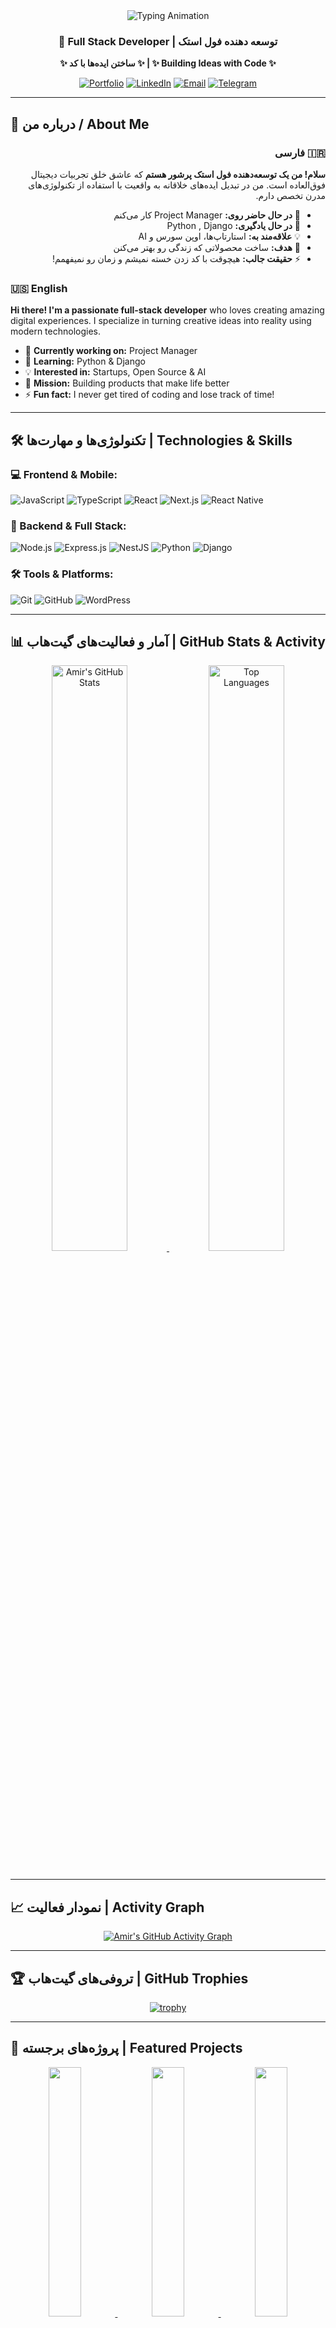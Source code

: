 <div align="center">
  
<!-- بنر سفارشی -->
<img src="https://readme-typing-svg.herokuapp.com?font=Fira+Code&weight=600&size=30&duration=4000&pause=1000&color=00FF00&center=true&vCenter=true&width=600&height=80&lines=Hello%2C+I'm+Amir+Hosein+Mohammadi!;Full+Stack+Developer;Building+Ideas+with+Code" alt="Typing Animation" />

### 💫 Full Stack Developer | توسعه دهنده فول استک
**✨ ساختن ایده‌ها با کد ✨ | ✨ Building Ideas with Code ✨**

[![Portfolio](https://img.shields.io/badge/🌐_Portfolio-00CC99?style=for-the-badge&logo=google-chrome&logoColor=white)](https://amirhmohammadi1.github.io/my-resume/)
[![LinkedIn](https://img.shields.io/badge/💼_LinkedIn-0A66C2?style=for-the-badge&logo=linkedin&logoColor=white)](https://linkedin.com/in/AmirHMohammadi/)
[![Email](https://img.shields.io/badge/📧_Email-D14836?style=for-the-badge&logo=gmail&logoColor=white)](mailto:a.h.mohammadi5@gmail.com)
[![Telegram](https://img.shields.io/badge/Telegram-26A5E4?style=for-the-badge&logo=telegram&logoColor=white)](https://t.me/mr_amir_developer)

</div>

---

## 🎯 درباره من / About Me

<div dir="rtl" align="right">

### 🇮🇷 فارسی
**سلام! من یک توسعه‌دهنده فول استک پرشور هستم** که عاشق خلق تجربیات دیجیتال فوق‌العاده است. من در تبدیل ایده‌های خلاقانه به واقعیت با استفاده از تکنولوژی‌های مدرن تخصص دارم.

- 🔭 **در حال حاضر روی:** Project Manager کار می‌کنم
- 🌱 **در حال یادگیری:** Python , Django
- 💡 **علاقه‌مند به:** استارتاپ‌ها، اوپن سورس و AI
- 🎯 **هدف:** ساخت محصولاتی که زندگی رو بهتر می‌کنن
- ⚡ **حقیقت جالب:** هیچوقت با کد زدن خسته نمیشم و زمان رو نمیفهمم!

</div>

<div dir="ltr" align="left">

### 🇺🇸 English  
**Hi there! I'm a passionate full-stack developer** who loves creating amazing digital experiences. I specialize in turning creative ideas into reality using modern technologies.

- 🔭 **Currently working on:** Project Manager
- 🌱 **Learning:** Python & Django
- 💡 **Interested in:** Startups, Open Source & AI
- 🎯 **Mission:** Building products that make life better
- ⚡ **Fun fact:** I never get tired of coding and lose track of time!

</div>

---

## 🛠️ تکنولوژی‌ها و مهارت‌ها | Technologies & Skills

### **💻 Frontend & Mobile:**
![JavaScript](https://img.shields.io/badge/JavaScript-F7DF1E?style=for-the-badge&logo=javascript&logoColor=black)
![TypeScript](https://img.shields.io/badge/TypeScript-3178C6?style=for-the-badge&logo=typescript&logoColor=white)
![React](https://img.shields.io/badge/React-61DAFB?style=for-the-badge&logo=react&logoColor=black)
![Next.js](https://img.shields.io/badge/Next.js-000000?style=for-the-badge&logo=nextdotjs&logoColor=white)
![React Native](https://img.shields.io/badge/React_Native-61DAFB?style=for-the-badge&logo=react&logoColor=black)

### **🚀 Backend & Full Stack:**
![Node.js](https://img.shields.io/badge/Node.js-339933?style=for-the-badge&logo=nodedotjs&logoColor=white)
![Express.js](https://img.shields.io/badge/Express.js-000000?style=for-the-badge&logo=express&logoColor=white)
![NestJS](https://img.shields.io/badge/NestJS-E0234E?style=for-the-badge&logo=nestjs&logoColor=white)
![Python](https://img.shields.io/badge/Python-3776AB?style=for-the-badge&logo=python&logoColor=white)
![Django](https://img.shields.io/badge/Django-092E20?style=for-the-badge&logo=django&logoColor=white)

### **🛠️ Tools & Platforms:**
![Git](https://img.shields.io/badge/Git-F05032?style=for-the-badge&logo=git&logoColor=white)
![GitHub](https://img.shields.io/badge/GitHub-181717?style=for-the-badge&logo=github&logoColor=white)
![WordPress](https://img.shields.io/badge/WordPress-21759B?style=for-the-badge&logo=wordpress&logoColor=white)

---

## 📊 آمار و فعالیت‌های گیت‌هاب | GitHub Stats & Activity

<div align="center">

<!-- آمار پیشرفته با customization کامل -->
<a href="https://github.com/AmirHMohammadi1">
  <img width="49%" src="https://github-readme-stats.vercel.app/api?username=AmirHMohammadi1&show_icons=true&theme=radical&hide_border=true&bg_color=0D1117&title_color=00FF00&icon_color=00FF00&text_color=FFFFFF&border_radius=10&include_all_commits=true&count_private=true&hide=issues" alt="Amir's GitHub Stats" />
  <img width="49%" src="https://github-readme-stats.vercel.app/api/top-langs/?username=AmirHMohammadi1&layout=compact&theme=radical&hide_border=true&bg_color=0D1117&title_color=00FF00&text_color=FFFFFF&border_radius=10&langs_count=8&hide=html,css,scss" alt="Top Languages" />
</a>

<br/>
<br/>

<!-- streak stats با customization -->
<!-- <a href="https://github.com/AmirHMohammadi1">
  <img width="49%" src="https://github-readme-streak-stats.herokuapp.com/?user=AmirHMohammadi1&theme=radical&hide_border=true&background=0D1117&ring=00FF00&fire=00FF00&currStreakLabel=00FF00&border_radius=10" alt="GitHub Streak" /> -->
  

</div>

---

## 📈 نمودار فعالیت | Activity Graph

<div align="center">

<!-- نمودار فعالیت گیت‌هاب -->
[![Amir's GitHub Activity Graph](https://github-readme-activity-graph.vercel.app/graph?username=AmirHMohammadi1&theme=radical&bg_color=0D1117&color=00FF00&line=00FF00&point=FFFFFF&hide_border=true&area=true&custom_title=Amir's%20GitHub%20Activity)](https://github.com/AmirHMohammadi1)

</div>

---

## 🏆 تروفی‌های گیت‌هاب | GitHub Trophies

<div align="center">

<!-- تروفی‌های پیشرفته -->
[![trophy](https://github-profile-trophy.vercel.app/?username=AmirHMohammadi1&theme=radical&no-frame=true&row=2&column=4&margin-w=15&margin-h=15)](https://github.com/ryo-ma/github-profile-trophy)

</div>

---

## 🎯 پروژه‌های برجسته | Featured Projects

<div align="center">

<!-- کارت‌های پروژه -->
<a href="https://amirhmohammadi1.github.io/my-resume/">
  <img width="32%" src="https://github-readme-stats.vercel.app/api/pin/?username=AmirHMohammadi1&repo=my-resume&theme=radical&hide_border=true" />
</a>
<a href="https://github.com/AmirHMohammadi1">
  <img width="32%" src="https://github-readme-stats.vercel.app/api/pin/?username=AmirHMohammadi1&repo=AmirHMohammadi1&theme=radical&hide_border=true" />
</a>
<a href="https://github.com/AmirHMohammadi1">
  <img width="32%" src="https://github-readme-stats.vercel.app/api/pin/?username=AmirHMohammadi1&repo=AmirHMohammadi1&theme=radical&hide_border=true" />
</a>

</div>

---

## 📫 ارتباط با من | Let's Connect

<div align="center">

<!-- [![Twitter](https://img.shields.io/badge/Twitter-1DA1F2?style=for-the-badge&logo=twitter&logoColor=white)](https://twitter.com/your-handle) -->
[![Portfolio](https://img.shields.io/badge/🌐_Portfolio-00CC99?style=for-the-badge&logo=google-chrome&logoColor=white)](https://amirhmohammadi1.github.io/my-resume/)
[![LinkedIn](https://img.shields.io/badge/💼_LinkedIn-0A66C2?style=for-the-badge&logo=linkedin&logoColor=white)](https://linkedin.com/in/AmirHMohammadi/)
[![Email](https://img.shields.io/badge/📧_Email-D14836?style=for-the-badge&logo=gmail&logoColor=white)](mailto:a.h.mohammadi5@gmail.com)
[![Telegram](https://img.shields.io/badge/Telegram-26A5E4?style=for-the-badge&logo=telegram&logoColor=white)](https://t.me/mr_amir_developer)
<!-- [![Instagram](https://img.shields.io/badge/Instagram-E4405F?style=for-the-badge&logo=instagram&logoColor=white)](https://instagram.com/your-profile) -->

<br/>

### 🌟 "کد بزن، خطا بگیر، یاد بگیر، تکرار کن!"
### 🌟 "Code, Error, Learn, Repeat!"

![Visitor Count](https://komarev.com/ghpvc/?username=AmirHMohammadi1&style=for-the-badge&color=blueviolet&label=👁️%20PROFILE%20VIEWS)

</div>

---

<div align="center">

<!-- مارک پایین صفحه -->
<img src="https://capsule-render.vercel.app/api?type=waving&color=00ff00&height=100&section=footer&text=Thanks%20For%20Visiting!&fontSize=20&fontColor=000000" />

</div>

